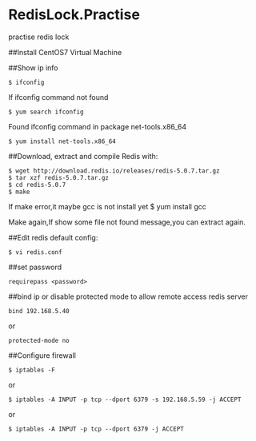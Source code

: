 # RedisLock.Practise
  practise redis lock 

##Install CentOS7 Virtual Machine

##Show ip info

    $ ifconfig

  If ifconfig command not found

    $ yum search ifconfig

Found ifconfig command in package net-tools.x86_64
  
    $ yum install net-tools.x86_64


##Download, extract and compile Redis with:

    $ wget http://download.redis.io/releases/redis-5.0.7.tar.gz
    $ tar xzf redis-5.0.7.tar.gz
    $ cd redis-5.0.7
    $ make

  If make error,it maybe gcc is not install yet
    $ yum install gcc

  Make again,If show some file not found message,you can extract again.


##Edit redis default config:

    $ vi redis.conf 

##set password 

    requirepass <password>


##bind ip or disable protected mode to allow remote access redis server

    bind 192.168.5.40
    
or

    protected-mode no



##Configure firewall

    $ iptables -F
    
  or
    
    $ iptables -A INPUT -p tcp --dport 6379 -s 192.168.5.59 -j ACCEPT
    
  or
    
    $ iptables -A INPUT -p tcp --dport 6379 -j ACCEPT
